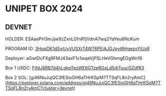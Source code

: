 # UNIPET BOX 2024

## DEVNET

HOLDER: ESAaePH3mJjw9zZxnLGfnR1jVdnA7ieq2YaYeu8NcKum

PROGRAM ID: [3HqqDK1dSviUyVUSXrT4W76PEjAJGJpytRHgezvYiUsR](https://explorer.solana.com/address/3HqqDK1dSviUyVUSXrT4W76PEjAJGJpytRHgezvYiUsR?cluster=devnet)

Deployer: aGwtDcFXg9FMJ43axF1x1wqeVjPSLHeVGhmgEGgWn16

Box 1 USDC: [FjfdJ8RB7d4hLgkpTesWE6GTzeRGsLd5djTuucGZdfR3](https://explorer.solana.com/address/FjfdJ8RB7d4hLgkpTesWE6GTzeRGsLd5djTuucGZdfR3?cluster=devnet)

Box 2 SOL: [gi46NuJujQC3fESioGH6aTHrKSpM7TTSqFL8n2ryAmC]
(https://explorer.solana.com/address/gi46NuJujQC3fESioGH6aTHrKSpM7TTSqFL8n2ryAmC?cluster=devnet)
